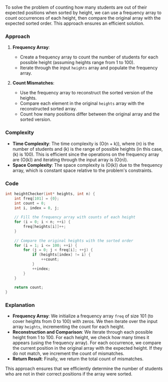 To solve the problem of counting how many students are out of their expected positions when sorted by height, we can use a frequency array to count occurrences of each height, then compare the original array with the expected sorted order. This approach ensures an efficient solution.

### Approach

1. **Frequency Array**:
    - Create a frequency array to count the number of students for each possible height (assuming heights range from 1 to 100).
    - Iterate through the input `heights` array and populate the frequency array.

2. **Count Mismatches**:
    - Use the frequency array to reconstruct the sorted version of the heights.
    - Compare each element in the original `heights` array with the reconstructed sorted array.
    - Count how many positions differ between the original array and the sorted version.

### Complexity

- **Time Complexity**: The time complexity is \(O(n + k)\), where \(n\) is the number of students and \(k\) is the range of possible heights (in this case, \(k\) is 100). This is efficient since the operations on the frequency array are \(O(k)\) and iterating through the input array is \(O(n)\).
- **Space Complexity**: The space complexity is \(O(k)\) due to the frequency array, which is constant space relative to the problem's constraints.

### Code

```c
int heightChecker(int* heights, int n) {
    int freq[101] = {0};
    int count = 0;
    int i, index = 0, j;
    
    // Fill the frequency array with counts of each height
    for (i = 0; i < n; ++i) {
        freq[heights[i]]++;
    }
    
    // Compare the original heights with the sorted order
    for (i = 1; i <= 100; ++i) {
        for (j = 0; j < freq[i]; ++j) {
            if (heights[index] != i) {
                ++count;
            }
            ++index;
        }
    }
    
    return count;
}
```

### Explanation

- **Frequency Array**: We initialize a frequency array `freq` of size 101 (to cover heights from 0 to 100) with zeros. We then iterate over the input array `heights`, incrementing the count for each height.
- **Reconstruction and Comparison**: We iterate through each possible height from 1 to 100. For each height, we check how many times it appears (using the frequency array). For each occurrence, we compare the current position in the original array with the expected height. If they do not match, we increment the count of mismatches.
- **Return Result**: Finally, we return the total count of mismatches.

This approach ensures that we efficiently determine the number of students who are not in their correct positions if the array were sorted.
